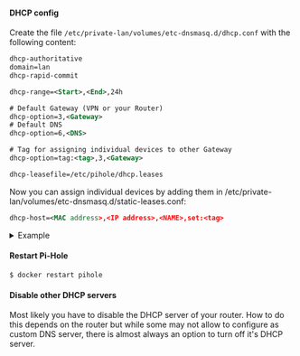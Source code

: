 #### DHCP config

Create the file ```/etc/private-lan/volumes/etc-dnsmasq.d/dhcp.conf``` with the following content:
```xml
dhcp-authoritative
domain=lan
dhcp-rapid-commit

dhcp-range=<Start>,<End>,24h

# Default Gateway (VPN or your Router)
dhcp-option=3,<Gateway>
# Default DNS
dhcp-option=6,<DNS>

# Tag for assigning individual devices to other Gateway
dhcp-option=tag:<tag>,3,<Gateway>

dhcp-leasefile=/etc/pihole/dhcp.leases
```

Now you can assign individual devices by adding them in /etc/private-lan/volumes/etc-dnsmasq.d/static-leases.conf:

```xml
dhcp-host=<MAC address>,<IP address>,<NAME>,set:<tag>
```
<details>
<summary>Example</summary>

```xml
dhcp-authoritative
dhcp-range=192.168.0.20,192.168.0.254,24h

# Router
dhcp-option=3,192.168.0.1
# Pi-Hole
dhcp-option=6,192.168.0.2

# VPN
dhcp-option=tag:VPN,3,192.168.0.2

dhcp-leasefile=/etc/pihole/dhcp.leases
#quiet-dhcp

domain=lan
dhcp-rapid-commit
```

```
dhcp-host=81:7d:22:a2:3e:7d,192.168.0.10,PC-VPN,set:VPN
dhcp-host=81:7d:22:a2:3e:7e,192.168.0.11,PC
```
</details>

#### Restart Pi-Hole

    $ docker restart pihole

#### Disable other DHCP servers

Most likely you have to disable the DHCP server of your router. How to do this depends on the router but while some may not allow to configure as custom DNS server, there is almost always an option to turn off it's DHCP server.